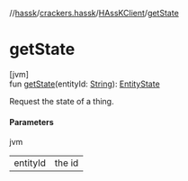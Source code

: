//[hassk](../../../index.md)/[crackers.hassk](../index.md)/[HAssKClient](index.md)/[getState](get-state.md)

# getState

[jvm]\
fun [getState](get-state.md)(entityId: [String](https://kotlinlang.org/api/latest/jvm/stdlib/kotlin/-string/index.html)): [EntityState](../-entity-state/index.md)

Request the state of a thing.

#### Parameters

jvm

| | |
|---|---|
| entityId | the id |
